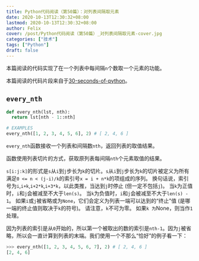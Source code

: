 ```yaml
---
title: Python代码阅读（第50篇）：对列表间隔取元素
date: 2020-10-13T12:30:32+08:00
lastmod: 2020-10-13T12:30:32+08:00
author: Felix
cover: /post/Python代码阅读（第50篇）_对列表间隔取元素-cover.jpg
categories: ["技术"]
tags: ["Python"]
draft: false
---
```


本篇阅读的代码实现了在一个列表中每间隔`n`个数取一个元素的功能。

本篇阅读的代码片段来自于[30-seconds-of-python](https://github.com/30-seconds/30-seconds-of-python)。

<!--more-->

## `every_nth`

```python
def every_nth(lst, nth):
  return lst[nth - 1::nth]

# EXAMPLES
every_nth([1, 2, 3, 4, 5, 6], 2) # [ 2, 4, 6 ]
```

`every_nth`函数接收一个列表和间隔数`nth`，返回列表的取值结果。

函数使用列表切片的方式，获取原列表每间隔`nth`个元素取值的结果。

`s[i:j:k]`的形式是`s`从`i`到`j`步长为`k`的切片。`s`从`i`到`j`步长为`k`的切片被定义为所有满足`0 <= n < (j-i)/k`的索引号`x = i + n*k`的项组成的序列。 换句话说，索引号为`i`,`i+k`,`i+2*k`,`i+3*k`，以此类推，当达到`j`时停止 (但一定不包括`j`)。 当`k`为正值时，`i`和`j`会被减至不大于`len(s)`。 当`k`为负值时，`i`和`j`会被减至不大于`len(s) - 1`。 如果`i`或`j`被省略或为`None`，它们会定义为列表一端可以达到的“终止”值 (是哪一端的终止值则取决于`k`的符号)。 请注意，`k`不可为零。 如果`k 为`None，则当作`1`处理。

因为列表的索引是从`0`开始的，所以第一个被取出的数的索引是`nth-1`。因为`j`被省略，所以会一直计算到列表的末端。我们使用一个不那么“恰好”的例子看一下：

```python
>>> every_nth([1, 2, 3, 4, 5, 6, 7], 2) # [ 2, 4, 6 ]
[2, 4, 6]
```
